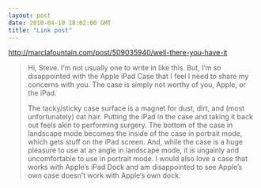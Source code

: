 ```yaml
---
layout: post
date: 2010-04-10 18:02:00 GMT
title: "Link post"
---
```

<http://marclafountain.com/post/509035940/well-there-you-have-it>

> Hi, Steve. I’m not usually one to write in like this. But, I’m so disappointed with the Apple iPad Case that I feel I need to share my concerns with you. The case is simply not worthy of you, Apple, or the iPad.
>
> The tacky/sticky case surface is a magnet for dust, dirt, and (most unfortunately) cat hair. Putting the iPad in the case and taking it back out feels akin to performing surgery. The bottom of the case in landscape mode becomes the inside of the case in portrait mode, which gets stuff on the iPad screen. And, while the case is a huge pleasure to use at an angle in landscape mode, it is ungainly and uncomfortable to use in portrait mode. I would also love a case that works with Apple’s iPad Dock and am disappointed to see Apple’s own case doesn’t work with Apple’s own dock.